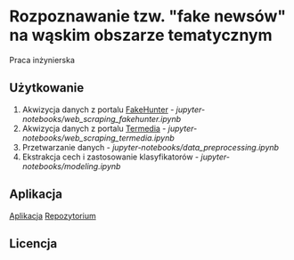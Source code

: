 # Rozpoznawanie tzw. "fake newsów" na wąskim obszarze tematycznym
Praca inżynierska

## Użytkowanie
1. Akwizycja danych z portalu [FakeHunter](https://fakehunter.pap.pl/kategoria/koronawirus) - *jupyter-notebooks/web_scraping_fakehunter.ipynb*
2. Akwizycja danych z portalu [Termedia](https://www.termedia.pl/koronawirus) - *jupyter-notebooks/web_scraping_termedia.ipynb*
3. Przetwarzanie danych - *jupyter-notebooks/data_preprocessing.ipynb*
4. Ekstrakcja cech i zastosowanie klasyfikatorów - *jupyter-notebooks/modeling.ipynb*

## Aplikacja
[Aplikacja]()
[Repozytorium](https://github.com/KGolemo/dash-app-fake-news-detection)

## Licencja

